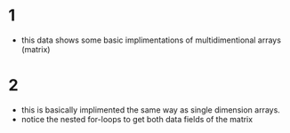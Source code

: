 # 1 
- this data shows some basic implimentations of multidimentional arrays (matrix)

# 2 
- this is basically implimented the same way as single dimension arrays. 
- notice the nested for-loops to get both data fields of the matrix